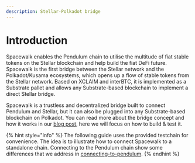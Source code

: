 ```yaml
---
description: Stellar-Polkadot bridge
---
```


# Introduction

Spacewalk enables the Pendulum chain to utilise the multitude of fiat stable tokens on the Stellar blockchain and help build the fiat DeFi future. Spacewalk is the first bridge between the Stellar network and the Polkadot/Kusama ecosystems, which opens up a flow of stable tokens from the Stellar network. Based on XCLAIM and interBTC, it is implemented as a Substrate pallet and allows any Substrate-based blockchain to implement a direct Stellar bridge.

Spacewalk is a trustless and decentralized bridge built to connect Pendulum and Stellar, but it can also be plugged into any Substrate-based blockchain on Polkadot. You can read more about the bridge concept and how it works in our [blog post](https://pendulum-chain.medium.com/introducing-spacewalk-the-trust-minimized-bridge-between-stellar-and-pendulum-68ddbe7349a0), here we will focus on how to build & test it.

{% hint style="info" %}
The following guide uses the provided testchain for convenience. The idea is to illustrate how to connect Spacewalk to a standalone chain. Connecting to the Pendulum chain show some differences that we address in [connecting-to-pendulum](connecting-to-pendulum/ "mention").
{% endhint %}
